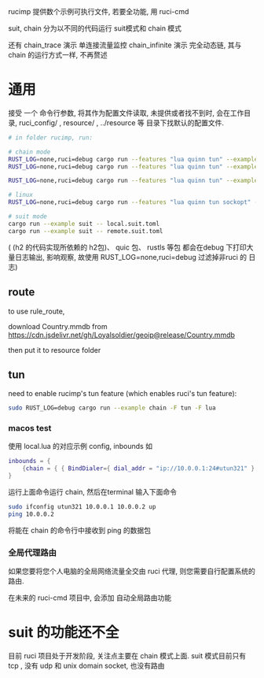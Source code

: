 
rucimp 提供数个示例可执行文件, 若要全功能, 用 ruci-cmd

suit, chain 分为以不同的代码运行 suit模式和 chain 模式

还有 chain_trace 演示 单连接流量监控
chain_infinite 演示 完全动态链, 其与 chain 的运行方式一样, 不再赘述

# 通用

接受 一个 命令行参数, 将其作为配置文件读取, 未提供或者找不到时, 会在工作目录, ruci_config/ , resource/ , ../resource 等 目录下找默认的配置文件.

```sh
# in folder rucimp, run:

# chain mode
RUST_LOG=none,ruci=debug cargo run --features "lua quinn tun" --example chain
RUST_LOG=none,ruci=debug cargo run --features "lua quinn tun" --example chain -- remote.lua

RUST_LOG=none,ruci=debug cargo run --features "lua quinn tun" --example chain_infinite -- local_mux_h2.lua

# linux
RUST_LOG=none,ruci=debug cargo run --features "lua quinn tun sockopt" --example chain

# suit mode
cargo run --example suit -- local.suit.toml
cargo run --example suit -- remote.suit.toml
```

( (h2 的代码实现所依赖的 h2包)、 quic 包、 rustls 等包 都会在debug 下打印大量日志输出, 影响观察, 
故使用 RUST_LOG=none,ruci=debug 过滤掉非ruci 的 日志)

## route
to use rule_route,

download Country.mmdb from https://cdn.jsdelivr.net/gh/Loyalsoldier/geoip@release/Country.mmdb

then put it to resource folder

## tun

need to enable rucimp's tun feature (which enables ruci's tun feature):

```sh
sudo RUST_LOG=debug cargo run --example chain -F tun -F lua
```

### macos test

使用 local.lua 的对应示例 config, inbounds 如

```lua
inbounds = { 
    {chain = { { BindDialer={ dial_addr = "ip://10.0.0.1:24#utun321" } } }, tag = "listen1"} ,
}
```

运行上面命令运行 chain, 然后在terminal 输入下面命令

```sh
sudo ifconfig utun321 10.0.0.1 10.0.0.2 up
ping 10.0.0.2
```

将能在 chain 的命令行中接收到 ping 的数据包

### 全局代理路由

如果您要将您个人电脑的全局网络流量全交由 ruci 代理, 则您需要自行配置系统的路由. 

在未来的 ruci-cmd 项目中, 会添加 自动全局路由功能


# suit 的功能还不全

目前 ruci 项目处于开发阶段, 关注点主要在 chain 模式上面. suit 模式目前只有tcp ,
 没有 udp 和 unix domain socket, 也没有路由
